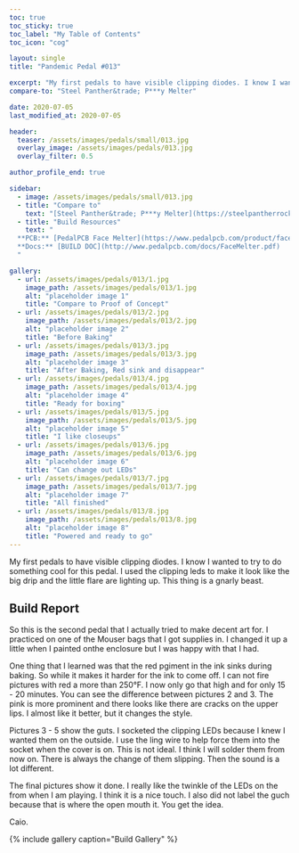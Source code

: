 ```yaml
---
toc: true
toc_sticky: true
toc_label: "My Table of Contents"
toc_icon: "cog"

layout: single
title: "Pandemic Pedal #013"

excerpt: "My first pedals to have visible clipping diodes. I know I wanted to try to do something cool for this pedal. I used the clipping leds to make it look like the big drip and the little flare are lighting up. This thing is a gnarly beast."
compare-to: "Steel Panther&trade; P***y Melter"

date: 2020-07-05
last_modified_at: 2020-07-05

header:
  teaser: /assets/images/pedals/small/013.jpg
  overlay_image: /assets/images/pedals/013.jpg
  overlay_filter: 0.5

author_profile_end: true

sidebar:
  - image: /assets/images/pedals/small/013.jpg
  - title: "Compare to"
    text: "[Steel Panther&trade; P***y Melter](https://steelpantherrocks.com/products/the-pussy-melter-pedal)"
  - title: "Build Resources"
    text: "
  **PCB:** [PedalPCB Face Melter](https://www.pedalpcb.com/product/facemelter/)<br>
  **Docs:** [BUILD DOC](http://www.pedalpcb.com/docs/FaceMelter.pdf)
  "

gallery:
  - url: /assets/images/pedals/013/1.jpg
    image_path: /assets/images/pedals/013/1.jpg
    alt: "placeholder image 1"
    title: "Compare to Proof of Concept"
  - url: /assets/images/pedals/013/2.jpg
    image_path: /assets/images/pedals/013/2.jpg
    alt: "placeholder image 2"
    title: "Before Baking"
  - url: /assets/images/pedals/013/3.jpg
    image_path: /assets/images/pedals/013/3.jpg
    alt: "placeholder image 3"
    title: "After Baking, Red sink and disappear"
  - url: /assets/images/pedals/013/4.jpg
    image_path: /assets/images/pedals/013/4.jpg
    alt: "placeholder image 4"
    title: "Ready for boxing"
  - url: /assets/images/pedals/013/5.jpg
    image_path: /assets/images/pedals/013/5.jpg
    alt: "placeholder image 5"
    title: "I like closeups"
  - url: /assets/images/pedals/013/6.jpg
    image_path: /assets/images/pedals/013/6.jpg
    alt: "placeholder image 6"
    title: "Can change out LEDs"
  - url: /assets/images/pedals/013/7.jpg
    image_path: /assets/images/pedals/013/7.jpg
    alt: "placeholder image 7"
    title: "All finished"
  - url: /assets/images/pedals/013/8.jpg
    image_path: /assets/images/pedals/013/8.jpg
    alt: "placeholder image 8"
    title: "Powered and ready to go"
---
```


My first pedals to have visible clipping diodes. I know I wanted to try to do something cool for this pedal. I used the clipping leds to make it look like the big drip and the little flare are lighting up. This thing is a gnarly beast.

## Build Report ##

So this is the second pedal that I actually tried to make decent art for. I practiced on one of the  Mouser bags that I got supplies in. I changed it up a little when I painted onthe enclosure but I was happy with that I had.

One thing that I learned was that the red pgiment in the ink sinks during baking. So while it makes it harder for the ink to come off. I can not fire pictures with red a more than 250&deg;F. I now only go that high and for only 15 - 20 minutes. You can see the difference between pictures 2 and 3. The pink is more prominent and there looks like there are cracks on the upper lips. I almost like it better, but it changes the style.

Pictures 3 - 5 show the guts. I socketed the clipping LEDs because I knew I wanted them on the outside. I use the ling wire to help force them into the socket when the  cover is on. This is not ideal. I think I will solder them from now on. There is always the change of them slipping. Then the sound is a lot different.

The final pictures show it done. I really like the twinkle of the LEDs on the from when I am playing. I think it is a nice touch. I also did not label the guch because that is where the open mouth it. You get the idea.

Caio.

{% include gallery caption="Build Gallery" %}
